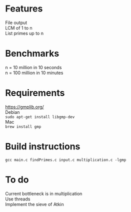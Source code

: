 # Features
File output  
LCM of 1 to n  
List primes up to n  
# Benchmarks
n = 10 million in 10 seconds  
n = 100 million in 10 minutes  
# Requirements
https://gmplib.org/  
Debian  
`sudo apt-get install libgmp-dev`  
Mac  
`brew install gmp`  
# Build instructions
`gcc main.c findPrimes.c input.c multiplication.c -lgmp`
# To do
Current bottleneck is in multiplication  
Use threads  
Implement the sieve of Atkin  
